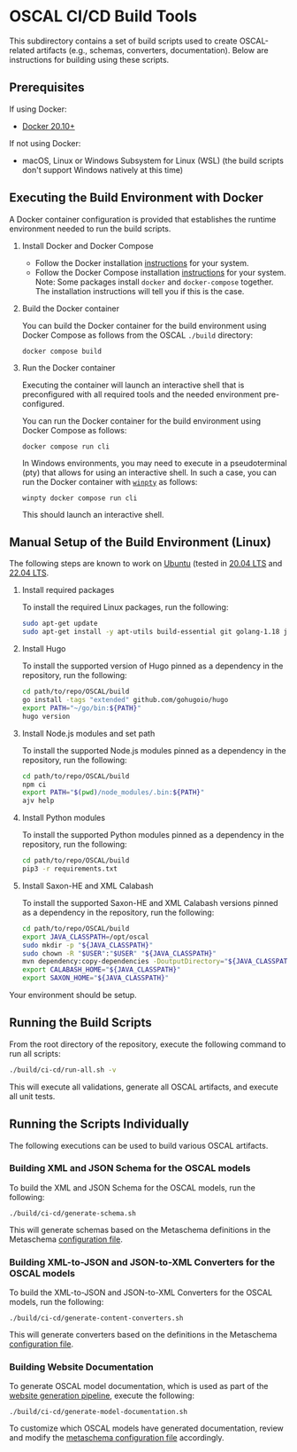 # OSCAL CI/CD Build Tools

This subdirectory contains a set of build scripts used to create OSCAL-related artifacts (e.g., schemas, converters, documentation). Below are instructions for building using these scripts.

## Prerequisites

If using Docker:

- [Docker 20.10+](https://docs.docker.com/install/)

If not using Docker:

- macOS, Linux or Windows Subsystem for Linux (WSL) (the build scripts don't support Windows natively at this time)

## Executing the Build Environment with Docker

A Docker container configuration is provided that establishes the runtime environment needed to run the build scripts.

1. Install Docker and Docker Compose

    - Follow the Docker installation [instructions](https://docs.docker.com/install/) for your system.
    - Follow the Docker Compose installation [instructions](https://docs.docker.com/compose/install/) for your system. Note: Some packages install `docker` and `docker-compose` together. The installation instructions will tell you if this is the case.

2. Build the Docker container

    You can build the Docker container for the build environment using Docker Compose as follows from the OSCAL `./build` directory:

    ```
    docker compose build
    ```

3. Run the Docker container

    Executing the container will launch an interactive shell that is preconfigured with all required tools and the needed environment pre-configured.

    You can run the Docker container for the build environment using Docker Compose as follows:

    ```
    docker compose run cli
    ```

    In Windows environments, you may need to execute in a pseudoterminal (pty) that allows for using an interactive shell. In such a case, you can run the Docker container with [`winpty`](https://github.com/rprichard/winpty) as follows:


    ```
    winpty docker compose run cli
    ```

    This should launch an interactive shell.

## Manual Setup of the Build Environment (Linux)

The following steps are known to work on [Ubuntu](https://ubuntu.com/) (tested in [20.04 LTS](https://releases.ubuntu.com/releases/focal/) and [22.04 LTS](https://releases.ubuntu.com/releases/jammy/).

1. Install required packages

    To install the required Linux packages, run the following:

    ```bash
    sudo apt-get update
    sudo apt-get install -y apt-utils build-essential git golang-1.18 jq libxml2-utils maven nodejs npm python3-pip unzip wget
    ```

1. Install Hugo

    To install the supported version of Hugo pinned as a dependency in the repository, run the following:

    ```bash
    cd path/to/repo/OSCAL/build
    go install -tags "extended" github.com/gohugoio/hugo
    export PATH="~/go/bin:${PATH}"
    hugo version
    ```

1. Install Node.js modules and set path 

    To install the supported Node.js modules pinned as a dependency in the repository, run the following:

    ```bash
    cd path/to/repo/OSCAL/build
    npm ci
    export PATH="$(pwd)/node_modules/.bin:${PATH}"
    ajv help
    ```

1. Install Python modules

    To install the supported Python modules pinned as a dependency in the repository, run the following:

    ```bash
    cd path/to/repo/OSCAL/build
    pip3 -r requirements.txt
    ```

1. Install Saxon-HE and XML Calabash

    To install the supported Saxon-HE and XML Calabash versions pinned as a dependency in the repository, run the following:

    ```bash
    cd path/to/repo/OSCAL/build
    export JAVA_CLASSPATH=/opt/oscal
    sudo mkdir -p "${JAVA_CLASSPATH}"
    sudo chown -R "$USER":"$USER" "${JAVA_CLASSPATH}"
    mvn dependency:copy-dependencies -DoutputDirectory="${JAVA_CLASSPATH}"
    export CALABASH_HOME="${JAVA_CLASSPATH}"
    export SAXON_HOME="${JAVA_CLASSPATH}"
    ```

Your environment should be setup.

## Running the Build Scripts

From the root directory of the repository, execute the following command to run all scripts:

```bash
./build/ci-cd/run-all.sh -v
```

This will execute all validations, generate all OSCAL artifacts, and execute all unit tests.

## Running the Scripts Individually

The following executions can be used to build various OSCAL artifacts.

### Building XML and JSON Schema for the OSCAL models

To build the XML and JSON Schema for the OSCAL models, run the following:

```
./build/ci-cd/generate-schema.sh
```

This will generate schemas based on the Metaschema definitions in the Metaschema [configuration file](./ci-cd/config/metaschema).

### Building XML-to-JSON and JSON-to-XML Converters for the OSCAL models

To build the XML-to-JSON and JSON-to-XML Converters for the OSCAL models, run the following:

```
./build/ci-cd/generate-content-converters.sh
```

This will generate converters based on the definitions in the Metaschema [configuration file](./ci-cd/config/metaschema).

### Building Website Documentation

To generate OSCAL model documentation, which is used as part of the [website generation pipeline](../docs), execute the following:

```
./build/ci-cd/generate-model-documentation.sh
```

To customize which OSCAL models have generated documentation, review and modify the [metaschema configuration file](./ci-cd/config/metaschema) accordingly.
